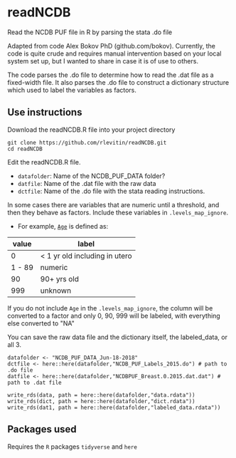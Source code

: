 # readNCDB
Read the NCDB PUF file in R by parsing the stata .do file

Adapted from code Alex Bokov PhD (github.com/bokov).
Currently, the code is quite crude and requires manual intervention based on your local system set up, but I wanted to share in case it is of use to others.

The code parses the .do file to determine how to read the .dat file as a fixed-width file. It also parses the .do file to construct a dictionary structure which used to label the variables as factors.

## Use instructions
Download the readNCDB.R file into your project directory 
```[shell]
git clone https://github.com/rlevitin/readNCDB.git
cd readNCDB
```
Edit the readNCDB.R file.
- `datafolder`: Name of the NCDB_PUF_DATA folder?
- `datfile`: Name of the .dat file with the raw data
- `dctfile`: Name of the .do file with the stata reading instructions.

In some cases there are variables that are numeric until a threshold, and then they behave as factors. Include these variables in `.levels_map_ignore`. 

- For example, [`Age`](http://ncdbpuf.facs.org/content/age-diagnosis) is defined as:

 | value | label|
 |------|----|
 |0 | < 1 yr old including in utero|
 | 1 - 89 | numeric|
 | 90 | 90+ yrs old |
 | 999 | unknown |
 
If you do not include `Age` in the `.levels_map_ignore`, the column will be converted to a factor and only 0, 90, 999 will be labeled, with everything else converted to "NA"

You can save the raw data file and the dictionary itself, the labeled_data, or all 3.

```[R]
datafolder <- "NCDB_PUF_DATA_Jun-18-2018"
dctfile <- here::here(datafolder,"NCDB_PUF_Labels_2015.do") # path to .do file
datfile <- here::here(datafolder,"NCDBPUF_Breast.0.2015.dat.dat") # path to .dat file

write_rds(data, path = here::here(datafolder,"data.rdata"))
write_rds(dict, path = here::here(datafolder,"dict.rdata"))
write_rds(dat1, path = here::here(datafolder,"labeled_data.rdata"))
```

## Packages used
Requires the `R` packages `tidyverse` and `here`
